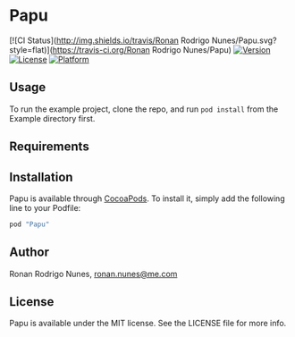 # Papu

[![CI Status](http://img.shields.io/travis/Ronan Rodrigo Nunes/Papu.svg?style=flat)](https://travis-ci.org/Ronan Rodrigo Nunes/Papu)
[![Version](https://img.shields.io/cocoapods/v/Papu.svg?style=flat)](http://cocoapods.org/pods/Papu)
[![License](https://img.shields.io/cocoapods/l/Papu.svg?style=flat)](http://cocoapods.org/pods/Papu)
[![Platform](https://img.shields.io/cocoapods/p/Papu.svg?style=flat)](http://cocoapods.org/pods/Papu)

## Usage

To run the example project, clone the repo, and run `pod install` from the Example directory first.

## Requirements

## Installation

Papu is available through [CocoaPods](http://cocoapods.org). To install
it, simply add the following line to your Podfile:

```ruby
pod "Papu"
```

## Author

Ronan Rodrigo Nunes, ronan.nunes@me.com

## License

Papu is available under the MIT license. See the LICENSE file for more info.
